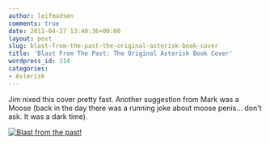 ```yaml
---
author: leifmadsen
comments: true
date: 2011-04-27 13:40:36+00:00
layout: post
slug: blast-from-the-past-the-original-asterisk-book-cover
title: 'Blast From The Past: The Original Asterisk Book Cover'
wordpress_id: 314
categories:
- Asterisk
---
```


Jim nixed this cover pretty fast. Another suggestion from Mark was a Moose (back in the day there was a running joke about moose penis... don't ask. It was a dark time).


[![Blast from the past!](http://leifmadsen.files.wordpress.com/2011/04/old_atfot_cover.png?w=780)](http://leifmadsen.files.wordpress.com/2011/04/old_atfot_cover.png)
